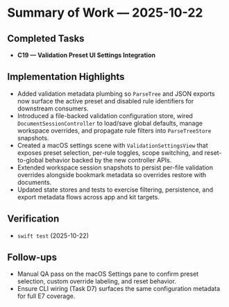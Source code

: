# Summary of Work — 2025-10-22

## Completed Tasks
- **C19 — Validation Preset UI Settings Integration**

## Implementation Highlights
- Added validation metadata plumbing so `ParseTree` and JSON exports now surface the active preset and disabled rule identifiers for downstream consumers.
- Introduced a file-backed validation configuration store, wired `DocumentSessionController` to load/save global defaults, manage workspace overrides, and propagate rule filters into `ParseTreeStore` snapshots.
- Created a macOS settings scene with `ValidationSettingsView` that exposes preset selection, per-rule toggles, scope switching, and reset-to-global behavior backed by the new controller APIs.
- Extended workspace session snapshots to persist per-file validation overrides alongside bookmark metadata so overrides restore with documents.
- Updated state stores and tests to exercise filtering, persistence, and export metadata flows across app and kit targets.

## Verification
- `swift test` (2025-10-22)

## Follow-ups
- Manual QA pass on the macOS Settings pane to confirm preset selection, custom override labeling, and reset behavior.
- Ensure CLI wiring (Task D7) surfaces the same configuration metadata for full E7 coverage.
